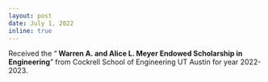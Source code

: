 ```yaml
---
layout: post
date: July 1, 2022
inline: true
---
```


Received the <q><b> Warren A. and Alice L. Meyer Endowed Scholarship in Engineering</b></q> from Cockrell School of Engineering UT Austin for year 2022-2023.

